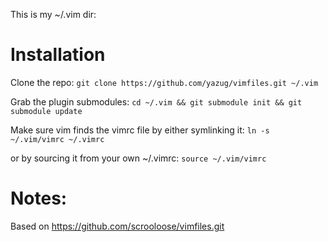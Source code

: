 This is my ~/.vim dir:

Installation
============

Clone the repo:
`git clone https://github.com/yazug/vimfiles.git ~/.vim`

Grab the plugin submodules:
`cd ~/.vim && git submodule init && git submodule update`

Make sure vim finds the vimrc file by either symlinking it:
`ln -s ~/.vim/vimrc ~/.vimrc`

or by sourcing it from  your own ~/.vimrc:
`source ~/.vim/vimrc`


Notes:
========
Based on https://github.com/scrooloose/vimfiles.git
